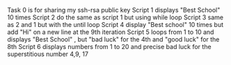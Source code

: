 Task 0 is for sharing my ssh-rsa public key 
Script 1 displays "Best School" 10 times 
Script 2 do the same as script 1 but using while loop
 Script 3 same as 2 and 1 but with the until loop
Script 4 display "Best school" 10 times but add "Hi" on a new line at the 9th iteration
 Script 5 loops from 1 to 10 and displays "Best School" , but "bad luck" for the 4th and "good luck" for the 8th 
Script 6 displays numbers from 1 to 20 and precise bad luck for the superstitious number 4,9, 17
